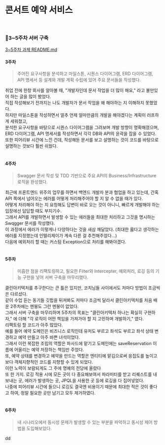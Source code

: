 # 콘서트 예약 서비스
<br />

### 📌3~5주차 서버 구축
[3~5주차 과제 README.md](https://github.com/kiya-moon/hanghaePlus_2024/blob/d44ad889caa5abdbb4ee95e314ba67b3ad3ff824/3w_ticketing/3~5%EC%A3%BC%EC%B0%A8%20%EA%B3%BC%EC%A0%9C%20README.md)
<br />

#### 3주차
> 주어진 요구사항을 분석하고 마일스톤, 시퀀스 다이어그램, ERD 다이어그램, API 명세서 등 설계와 개발 계획 수립에 있어 주요 문서들을 작성했다.

취업 전에 한창 회사를 알아볼 때, "개발자인데 문서 작업을 더 많이 해요," 라고 불만있어 하는 글을 많이 봤었다.<br />
직접 작성해보기 전까지는 나도 개발자가 문서 작업을 왜 해야하는 지 이해하지 못했었다.<br />
하지만 마일스톤을 작성하면서 얼추 언제 얼마만큼의 개발을 해야겠다는 계획이 러프하게 세워졌고,<br />
분석한 요구사항을 바탕으로 시퀀스 다이어그램을 그려보며 개발 방향이 명확해졌으며,<br />
ERD 다이어그램, API 명세서를 작성하면서 각각 DB와 API의 윤곽을 잡을 수 있었다.<br />
또한 피어리뷰 시간에 느낀 건데, 작성해둔 문서를 보고 설명하는 것이 코드를 바탕으로 설명하는 것보다 훨씬 쉬웠다.<br />
<br />

#### 4주차
> Swagger 문서 작성 및 TDD 기반으로 주요 API의 Business/Infrastructure 로직을 완성했다.

최근에 프론트엔드 위주의 업무를 하면서 백엔드 개발자 분과 협업을 하고 있는데, 간혹 API 쪽에서 넘어오는 에러를 어떻게 처리해주어야 할 지 알 수 없을 때가 있다.<br />
어떻게 처리해야 하는 지 요청해도 답변이 바로 오는 것이 아니니, 빠르게 개발해야 하는 입장에선 답답할 때도 부지기수.<br />
그래서 API를 개발하면서 발생할 수 있는 에러들을 최대한 처리하고 그것을 명시하는 Swqgger 문서를 작성했다.<br />
이 과정에서 에러가 이렇게나 다양하다는 것을 새삼 깨달았다. (최대한 옳다고 생각하는 에러를 지정했는데 인텔리제이가 계속 다른 걸 추천해주었다...)<br />
다음에 예외처리 할 때는 커스텀 Exception으로 처리를 해봐야겠다.<br />
<br />

#### 5주차
> 미흡한 점을 리팩토링하고, 필요한 Filter와 Intercepter, 예외처리, 로깅 등의 기능 구현을 넣어 서버 구축을 마무리했다.

클린아키텍처를 추구한다는 큰 틀은 있지만, 코치님들 사이에서도 저마다 방법이 조금씩은 다르셨다.<br />
같이 수업 듣는 동기들 깃헙을 뒤져봐도 저마다 조금씩 달라서 클린아키텍처를 처음 배운 2주차에는 멘붕도 그런 멘붕이 없었다.<br />
그래서 서버 구축을 마무리하며 5주차의 목표는 "클린아키텍처 하나는 확실히 구현하자," 에 더해 "각 로직이 어떤 책임을 가져가야 할 지 고민하며 개발하기," 였다.<br />
리팩토링 할 코드가 아주 많았다.<br />
예를 들어 예약 도메인은 비즈니스 로직인데 유저도 부르고 좌석도 부르고 좌석 상태 변경하고 예약 만들고 아주 바쁜 녀석이었다.<br />
그래서 이런 복잡한 조립의 역할은 파사드에 맡기고 도메인에는 saveReservation 이름에 어울리는 예약 저장하는 책임만 주었다.<br />
또, 예약 상태를 변경하고 예약을 만드는 역할은 엔티티에 맡김으로써 응집도를 높이고 보다 객체지향적인 코드를 지향할 수 있게 되었다.<br />
이런 노력이 보람되게도 그 주에 명예의 전당에 올랐다<br />
또 한 가지. 로깅 적용 시에 모든 곳이 다 중요해보여서 파라미터를 받고 리퀘스트를 내보내는 곳, 에러가 발생하는 곳, JPQL을 사용한 곳 등에 로깅을 다 집어넣었다.<br />
나중에 피어리뷰 시간에 들으니 로깅도 결국엔 비용이기 때문에 최대한 적은 것이 좋다고 하여, 정말 필요한 곳만 남기고 모두 제거하였다.<br />
<br />

#### 6주차
> 내 시나리오에서 동시성 문제가 발생할 수 있는 부분을 파악하고 동시성 제어 방법을 도입해보았다.

dd
<br />
